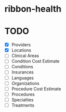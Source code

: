 # ribbon-health

# TODO

-   [x] Providers
-   [x] Locations
-   [ ] Clinical Areas
-   [ ] Condition Cost Estimate
-   [ ] Conditions
-   [ ] Insurances
-   [ ] Languages
-   [ ] Organizations
-   [ ] Procedure Cost Estimate
-   [ ] Procedures
-   [ ] Specialties
-   [ ] Treatments
